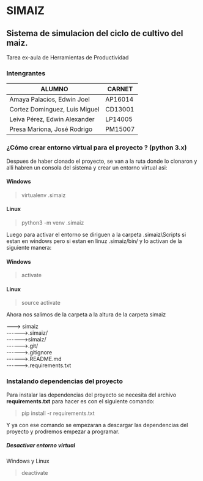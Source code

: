 # SIMAIZ
## Sistema de simulacion del ciclo de cultivo del maiz. 
Tarea ex-aula de Herramientas de Productividad

### Intengrantes
| ALUMNO | CARNET |
|--|--|
| Amaya Palacios, Edwin Joel | AP16014 |
| Cortez Dominguez, Luis Miguel | CD13001 |
| Leiva Pérez, Edwin Alexander | LP14005 |
| Presa Mariona, José Rodrigo | PM15007 |


### ¿Cómo crear entorno virtual para el proyecto ? (python 3.x)
Despues de haber clonado el proyecto, se van a la ruta donde lo clonaron y alli habren un consola del sistema y crear un entorno virtual asi:
#### Windows
> virtualenv .simaiz

#### Linux
> python3 -m venv .simaiz

 Luego para activar el entorno se diriguen a la carpeta .simaiz\Scripts si estan en windows pero si estan en linuz .simaiz/bin/ y lo activan de la siguiente manera:
 #### Windows 
 >activate

#### Linux
> source activate

Ahora nos salimos de la carpeta a la altura de la carpeta simaiz

---> simaiz                                                               
------>.simaiz/                                                  
------>simaiz/                                                   
------>.git/                                               
------>.gitignore                                       
------>.README.md                                              
------>.requirements.txt                                       

### Instalando dependencias del proyecto
Para instalar las dependencias del proyecto se necesita del archivo **requirements.txt** para hacer es con el siguiente comando:
> pip install -r requirements.txt

Y ya con ese comando se empezaran a descargar las dependencias del proyecto y prodremos empezar a programar.

##### Desactivar entorno virtual
Windows y Linux
>deactivate